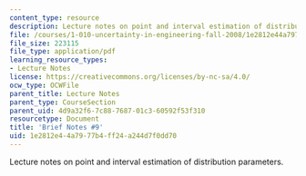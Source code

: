 ```yaml
---
content_type: resource
description: Lecture notes on point and interval estimation of distribution parameters.
file: /courses/1-010-uncertainty-in-engineering-fall-2008/1e2812e44a7977b4ff24a244d7f0dd70_notes_09.pdf
file_size: 223115
file_type: application/pdf
learning_resource_types:
- Lecture Notes
license: https://creativecommons.org/licenses/by-nc-sa/4.0/
ocw_type: OCWFile
parent_title: Lecture Notes
parent_type: CourseSection
parent_uid: 4d9a32f6-7c88-7687-01c3-60592f53f310
resourcetype: Document
title: 'Brief Notes #9'
uid: 1e2812e4-4a79-77b4-ff24-a244d7f0dd70
---
```

Lecture notes on point and interval estimation of distribution parameters.